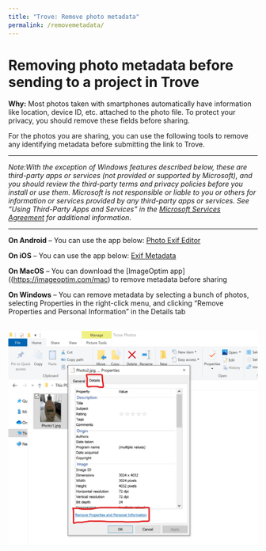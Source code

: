 ```yaml
---
title: "Trove: Remove photo metadata"
permalink: /removemetadata/
---
```


# Removing photo metadata before sending to a project in Trove

**Why:** Most photos taken with smartphones automatically have information like location, device ID, etc.  attached to the photo file. To protect your privacy, you should remove these fields before sharing.

For the photos you are sharing, you can use the following tools  to remove any identifying metadata before submitting the link to Trove. 
***

*Note:With the exception of Windows features described below, these are third-party apps or services (not provided or supported by Microsoft), and you should review the third-party terms and privacy policies before you install or use them. Microsoft is not responsible or liable to you or others for information or services provided by any third-party apps or services.  See “Using Third-Party Apps and Services” in the [Microsoft Services Agreement](https://microsoft.com/servicesagreeement) for additional information.* 

***

**On Android** – You can use the app below: [Photo Exif Editor](https://play.google.com/store/apps/details?id=net.xnano.android.photoexifeditor)

**On iOS** – You can use the app below: [Exif Metadata](https://apps.apple.com/us/app/exif-metadata/id1455197364)

**On MacOS** – You can download the [ImageOptim app]((https://imageoptim.com/mac) to remove metadata before sharing 

**On Windows** – You can remove metadata by selecting a bunch of photos, selecting Properties in the right-click menu, and clicking “Remove Properties and Personal Information” in the Details tab
<br/>
<br/>


![](/RemovemetadataWindows.jpg)
